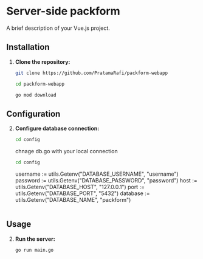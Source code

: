 # Server-side packform

A brief description of your Vue.js project.

## Installation

1. **Clone the repository:**

   ```bash
   git clone https://github.com/PratamaRafi/packform-webapp

   cd packform-webapp

   go mod download
   ```


## Configuration
2. **Configure database connection:**
   ```bash
   cd config 
   ```
   chnage db.go with your local connection
    ```bash
   cd config 
   ```
    username := utils.Getenv("DATABASE_USERNAME", "username")
	password := utils.Getenv("DATABASE_PASSWORD", "password")
	host := utils.Getenv("DATABASE_HOST", "127.0.0.1")
	port := utils.Getenv("DATABASE_PORT", "5432")
	database := utils.Getenv("DATABASE_NAME", "packform")
   ```

## Usage
2. **Run the server:**
    ```
    go run main.go 
    ```



